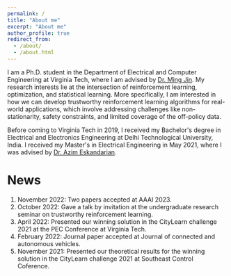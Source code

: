 ```yaml
---
permalink: /
title: "About me"
excerpt: "About me"
author_profile: true
redirect_from: 
  - /about/
  - /about.html
---
```


I am a Ph.D. student in the Department of Electrical and Computer Engineering at Virginia Tech, where I am advised by [Dr. Ming Jin](http://www.jinming.tech). My research interests lie at the intersection of reinforcement learning, optimization, and statistical learning. More specifically, I am interested in how we can develop trustworthy reinforcement learning algorithms for real-world applications, which involve addressing challenges like non-stationarity, safety constraints, and limited coverage of the off-policy data. 

Before coming to Virginia Tech in 2019, I received my Bachelor's degree in Electrical and Electronics Engineering at Delhi Technological University, India. I received my Master's in Electrical Engineering in May 2021, where I was advised by  [Dr. Azim Eskandarian](https://asim.me.vt.edu/).

News
======
1. November 2022: Two papers accepted at AAAI 2023.
1. October 2022: Gave a talk by invitation at the undergraduate research seminar on trustworthy reinforcement learning.
1. April 2022: Presented our winning solution in the CityLearn challenge 2021 at the PEC Conference at Virginia Tech.
1. February 2022: Journal paper accepted at Journal of connected and autonomous vehicles.
1. November 2021: Presented our theoretical results for the winning solution in the CityLearn challenge 2021 at Southeast Control Coference.
